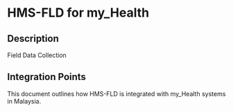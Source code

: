 # HMS-FLD for my_Health

## Description

Field Data Collection

## Integration Points

This document outlines how HMS-FLD is integrated with my_Health systems in Malaysia.

